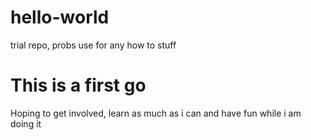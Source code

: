 # hello-world
trial repo, probs use for any how to stuff
<h1>This is a first go</h1>
<p>Hoping to get involved, learn as much as i can and have fun while i am doing it</p>
